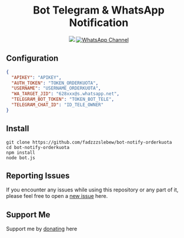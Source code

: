 # <div align='center'>Bot Telegram & WhatsApp Notification</div>

<div align="center">

  <img src="https://i.ibb.co.com/27gkRZ8p/20250710-204208.png" />

  <a href="https://whatsapp.com/channel/0029VbBiCstKLaHkqyvdXc1o">
    <img src="https://img.shields.io/badge/WhatsApp-Channel-25D366?logo=whatsapp&logoColor=white" alt="WhatsApp Channel" />
  </a>

</div>

## Configuration

```json
{
  "APIKEY": "APIKEY",
  "AUTH_TOKEN": "TOKEN_ORDERKUOTA",
  "USERNAME": "USERNAME_ORDERKUOTA",
  "WA_TARGET_JID": "628xxx@s.whatsapp.net",
  "TELEGRAM_BOT_TOKEN": "TOKEN_BOT_TELE",
  "TELEGRAM_CHAT_ID": "ID_TELE_OWNER"
}
```

## Install

```
git clone https://github.com/fadzzzslebew/bot-notify-orderkuota
cd bot-notify-orderkuota
npm install
node bot.js
```

## Reporting Issues
If you encounter any issues while using this repository or any part of it, please feel free to open a [new issue](https://github.com/fadzzzslebew/bot-notify-orderkuota/issues) here.

## Support Me
Support me by [donating](https://saweria.co/fadzzzdigital) here
